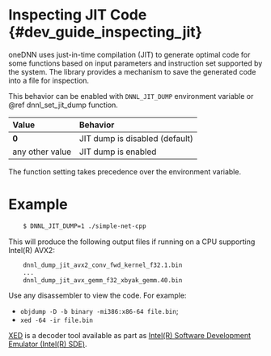 Inspecting JIT Code {#dev_guide_inspecting_jit}
===============================================

oneDNN uses just-in-time compilation (JIT) to generate optimal code
for some functions based on input parameters and instruction set supported
by the system. The library provides a mechanism to save the generated code
into a file for inspection. 

This behavior can be enabled with `DNNL_JIT_DUMP` environment variable
or @ref dnnl_set_jit_dump function.

| Value           | Behavior
| :----           | :----
| **0**           | JIT dump is disabled (default)
| any other value | JIT dump is enabled

The function setting takes precedence over the environment variable.

# Example

~~~sh
    $ DNNL_JIT_DUMP=1 ./simple-net-cpp
~~~

This will produce the following output files if running on a CPU supporting
Intel(R) AVX2:

~~~sh
    dnnl_dump_jit_avx2_conv_fwd_kernel_f32.1.bin
    ...
    dnnl_dump_jit_avx_gemm_f32_xbyak_gemm.40.bin
~~~

Use any disassembler to view the code. For example:
- `objdump -D -b binary -mi386:x86-64 file.bin`;
- `xed -64 -ir file.bin`

[XED](https://github.com/intelxed/xed) is a decoder tool available as part as
[Intel(R) Software Development Emulator (Intel(R) SDE)](https://software.intel.com/en-us/articles/intel-software-development-emulator).
